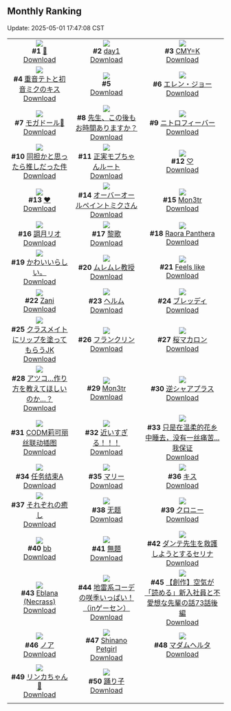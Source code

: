 ## Monthly Ranking
Update: 2025-05-01 17:47:08 CST

|      |      |      |
| :----: | :----: | :----: |
| ![](https://i.pixiv.re/c/240x480/img-master/img/2025/04/03/02/49/29/128896058_p0_master1200.jpg)<br>**#1** [👖](https://www.pixiv.net/artworks/128896058)<br>[Download](https://i.pixiv.re/img-original/img/2025/04/03/02/49/29/128896058_p0.png) | ![](https://i.pixiv.re/c/240x480/img-master/img/2025/04/03/01/53/30/128894942_p0_master1200.jpg)<br>**#2** [day1](https://www.pixiv.net/artworks/128894942)<br>[Download](https://i.pixiv.re/img-original/img/2025/04/03/01/53/30/128894942_p0.jpg) | ![](https://i.pixiv.re/c/240x480/img-master/img/2025/04/03/00/00/07/128890907_p0_master1200.jpg)<br>**#3** [CMY=K](https://www.pixiv.net/artworks/128890907)<br>[Download](https://i.pixiv.re/img-original/img/2025/04/03/00/00/07/128890907_p0.png) |
| ![](https://i.pixiv.re/c/240x480/img-master/img/2025/04/03/00/00/05/128890892_p0_master1200.jpg)<br>**#4** [重音テトと初音ミクのキス](https://www.pixiv.net/artworks/128890892)<br>[Download](https://i.pixiv.re/img-original/img/2025/04/03/00/00/05/128890892_p0.jpg) | ![](https://s.pximg.net/common/images/limit_unviewable_s.png)<br>**#5** [](https://www.pixiv.net/artworks/128915323)<br>[Download](https://s.pximg.net/common/images/limit_unviewable_s.png) | ![](https://i.pixiv.re/c/240x480/img-master/img/2025/04/03/00/30/03/128892471_p0_master1200.jpg)<br>**#6** [エレン・ジョー](https://www.pixiv.net/artworks/128892471)<br>[Download](https://i.pixiv.re/img-original/img/2025/04/03/00/30/03/128892471_p0.jpg) |
| ![](https://i.pixiv.re/c/240x480/img-master/img/2025/04/03/00/47/42/128893135_p0_master1200.jpg)<br>**#7** [モガドール💜](https://www.pixiv.net/artworks/128893135)<br>[Download](https://i.pixiv.re/img-original/img/2025/04/03/00/47/42/128893135_p0.jpg) | ![](https://i.pixiv.re/c/240x480/img-master/img/2025/04/03/00/00/12/128890959_p0_master1200.jpg)<br>**#8** [先生、この後もお時間ありますか？](https://www.pixiv.net/artworks/128890959)<br>[Download](https://i.pixiv.re/img-original/img/2025/04/03/00/00/12/128890959_p0.jpg) | ![](https://i.pixiv.re/c/240x480/img-master/img/2025/04/04/00/00/13/128924879_p0_master1200.jpg)<br>**#9** [ニトロフィーバー](https://www.pixiv.net/artworks/128924879)<br>[Download](https://i.pixiv.re/img-original/img/2025/04/04/00/00/13/128924879_p0.jpg) |
| ![](https://i.pixiv.re/c/240x480/img-master/img/2025/04/04/00/00/07/128924827_p0_master1200.jpg)<br>**#10** [同担かと思ったら推しだった件](https://www.pixiv.net/artworks/128924827)<br>[Download](https://i.pixiv.re/img-original/img/2025/04/04/00/00/07/128924827_p0.png) | ![](https://i.pixiv.re/c/240x480/img-master/img/2025/04/04/20/56/02/128951915_p0_master1200.jpg)<br>**#11** [正実モブちゃんルート](https://www.pixiv.net/artworks/128951915)<br>[Download](https://i.pixiv.re/img-original/img/2025/04/04/20/56/02/128951915_p0.png) | ![](https://i.pixiv.re/c/240x480/img-master/img/2025/04/04/01/11/35/128927675_p0_master1200.jpg)<br>**#12** [♡](https://www.pixiv.net/artworks/128927675)<br>[Download](https://i.pixiv.re/img-original/img/2025/04/04/01/11/35/128927675_p0.jpg) |
| ![](https://i.pixiv.re/c/240x480/img-master/img/2025/04/03/00/00/05/128890889_p0_master1200.jpg)<br>**#13** [❤](https://www.pixiv.net/artworks/128890889)<br>[Download](https://i.pixiv.re/img-original/img/2025/04/03/00/00/05/128890889_p0.jpg) | ![](https://i.pixiv.re/c/240x480/img-master/img/2025/04/03/00/26/58/128892342_p0_master1200.jpg)<br>**#14** [オーバーオールペイントミクさん](https://www.pixiv.net/artworks/128892342)<br>[Download](https://i.pixiv.re/img-original/img/2025/04/03/00/26/58/128892342_p0.jpg) | ![](https://i.pixiv.re/c/240x480/img-master/img/2025/04/03/18/15/54/128912276_p0_master1200.jpg)<br>**#15** [Mon3tr](https://www.pixiv.net/artworks/128912276)<br>[Download](https://i.pixiv.re/img-original/img/2025/04/03/18/15/54/128912276_p0.jpg) |
| ![](https://i.pixiv.re/c/240x480/img-master/img/2025/04/03/18/25/07/128912512_p0_master1200.jpg)<br>**#16** [調月リオ](https://www.pixiv.net/artworks/128912512)<br>[Download](https://i.pixiv.re/img-original/img/2025/04/03/18/25/07/128912512_p0.jpg) | ![](https://i.pixiv.re/c/240x480/img-master/img/2025/04/01/14/23/16/128837865_p0_master1200.jpg)<br>**#17** [黎歌](https://www.pixiv.net/artworks/128837865)<br>[Download](https://i.pixiv.re/img-original/img/2025/04/01/14/23/16/128837865_p0.jpg) | ![](https://i.pixiv.re/c/240x480/img-master/img/2025/04/03/08/59/34/128901305_p0_master1200.jpg)<br>**#18** [Raora Panthera](https://www.pixiv.net/artworks/128901305)<br>[Download](https://i.pixiv.re/img-original/img/2025/04/03/08/59/34/128901305_p0.png) |
| ![](https://i.pixiv.re/c/240x480/img-master/img/2025/04/03/16/46/34/128909762_p0_master1200.jpg)<br>**#19** [かわいいらしい。](https://www.pixiv.net/artworks/128909762)<br>[Download](https://i.pixiv.re/img-original/img/2025/04/03/16/46/34/128909762_p0.jpg) | ![](https://i.pixiv.re/c/240x480/img-master/img/2025/04/03/20/00/02/128915509_p0_master1200.jpg)<br>**#20** [ムレムレ教授](https://www.pixiv.net/artworks/128915509)<br>[Download](https://i.pixiv.re/img-original/img/2025/04/03/20/00/02/128915509_p0.jpg) | ![](https://i.pixiv.re/c/240x480/img-master/img/2025/04/04/09/51/50/128906940_p0_master1200.jpg)<br>**#21** [Feels like](https://www.pixiv.net/artworks/128906940)<br>[Download](https://i.pixiv.re/img-original/img/2025/04/04/09/51/50/128906940_p0.png) |
| ![](https://i.pixiv.re/c/240x480/img-master/img/2025/04/03/18/24/54/128912507_p0_master1200.jpg)<br>**#22** [Zani](https://www.pixiv.net/artworks/128912507)<br>[Download](https://i.pixiv.re/img-original/img/2025/04/03/18/24/54/128912507_p0.jpg) | ![](https://i.pixiv.re/c/240x480/img-master/img/2025/04/02/00/00/15/128857237_p0_master1200.jpg)<br>**#23** [ヘルム](https://www.pixiv.net/artworks/128857237)<br>[Download](https://i.pixiv.re/img-original/img/2025/04/02/00/00/15/128857237_p0.jpg) | ![](https://i.pixiv.re/c/240x480/img-master/img/2025/04/02/20/37/45/128883092_p0_master1200.jpg)<br>**#24** [ブレッディ](https://www.pixiv.net/artworks/128883092)<br>[Download](https://i.pixiv.re/img-original/img/2025/04/02/20/37/45/128883092_p0.jpg) |
| ![](https://i.pixiv.re/c/240x480/img-master/img/2025/04/03/21/26/49/128918696_p0_master1200.jpg)<br>**#25** [クラスメイトにリップを塗ってもらうJK](https://www.pixiv.net/artworks/128918696)<br>[Download](https://i.pixiv.re/img-original/img/2025/04/03/21/26/49/128918696_p0.jpg) | ![](https://i.pixiv.re/c/240x480/img-master/img/2025/04/04/22/00/03/128954455_p0_master1200.jpg)<br>**#26** [フランクリン](https://www.pixiv.net/artworks/128954455)<br>[Download](https://i.pixiv.re/img-original/img/2025/04/04/22/00/03/128954455_p0.jpg) | ![](https://i.pixiv.re/c/240x480/img-master/img/2025/04/03/20/30/02/128916633_p0_master1200.jpg)<br>**#27** [桜マカロン](https://www.pixiv.net/artworks/128916633)<br>[Download](https://i.pixiv.re/img-original/img/2025/04/03/20/30/02/128916633_p0.png) |
| ![](https://i.pixiv.re/c/240x480/img-master/img/2025/04/01/18/09/38/128843156_p0_master1200.jpg)<br>**#28** [アツコ…作り方を教えてほしいのか…？](https://www.pixiv.net/artworks/128843156)<br>[Download](https://i.pixiv.re/img-original/img/2025/04/01/18/09/38/128843156_p0.png) | ![](https://i.pixiv.re/c/240x480/img-master/img/2025/04/03/14/30/00/128907112_p0_master1200.jpg)<br>**#29** [Mon3tr](https://www.pixiv.net/artworks/128907112)<br>[Download](https://i.pixiv.re/img-original/img/2025/04/03/14/30/00/128907112_p0.png) | ![](https://i.pixiv.re/c/240x480/img-master/img/2025/04/03/19/39/03/128914859_p0_master1200.jpg)<br>**#30** [逆シャアプラス](https://www.pixiv.net/artworks/128914859)<br>[Download](https://i.pixiv.re/img-original/img/2025/04/03/19/39/03/128914859_p0.jpg) |
| ![](https://i.pixiv.re/c/240x480/img-master/img/2025/04/03/19/11/46/128914004_p0_master1200.jpg)<br>**#31** [CODM莉可丽丝联动插图](https://www.pixiv.net/artworks/128914004)<br>[Download](https://i.pixiv.re/img-original/img/2025/04/03/19/11/46/128914004_p0.jpg) | ![](https://i.pixiv.re/c/240x480/img-master/img/2025/04/03/17/00/05/128910066_p0_master1200.jpg)<br>**#32** [近いすぎる！！！](https://www.pixiv.net/artworks/128910066)<br>[Download](https://i.pixiv.re/img-original/img/2025/04/03/17/00/05/128910066_p0.jpg) | ![](https://i.pixiv.re/c/240x480/img-master/img/2025/04/03/17/44/09/128911178_p0_master1200.jpg)<br>**#33** [只是在温柔的花乡中睡去，没有一丝痛苦...我保证](https://www.pixiv.net/artworks/128911178)<br>[Download](https://i.pixiv.re/img-original/img/2025/04/03/17/44/09/128911178_p0.jpg) |
| ![](https://i.pixiv.re/c/240x480/img-master/img/2025/04/03/19/00/08/128913563_p0_master1200.jpg)<br>**#34** [任务结束A](https://www.pixiv.net/artworks/128913563)<br>[Download](https://i.pixiv.re/img-original/img/2025/04/03/19/00/08/128913563_p0.jpg) | ![](https://i.pixiv.re/c/240x480/img-master/img/2025/04/02/18/26/41/128878774_p0_master1200.jpg)<br>**#35** [マリー](https://www.pixiv.net/artworks/128878774)<br>[Download](https://i.pixiv.re/img-original/img/2025/04/02/18/26/41/128878774_p0.jpg) | ![](https://i.pixiv.re/c/240x480/img-master/img/2025/04/01/00/00/09/128820034_p0_master1200.jpg)<br>**#36** [キス](https://www.pixiv.net/artworks/128820034)<br>[Download](https://i.pixiv.re/img-original/img/2025/04/01/00/00/09/128820034_p0.png) |
| ![](https://i.pixiv.re/c/240x480/img-master/img/2025/04/03/16/38/58/128909612_p0_master1200.jpg)<br>**#37** [それぞれの癒し](https://www.pixiv.net/artworks/128909612)<br>[Download](https://i.pixiv.re/img-original/img/2025/04/03/16/38/58/128909612_p0.jpg) | ![](https://i.pixiv.re/c/240x480/img-master/img/2025/04/03/15/07/01/128907809_p0_master1200.jpg)<br>**#38** [无题](https://www.pixiv.net/artworks/128907809)<br>[Download](https://i.pixiv.re/img-original/img/2025/04/03/15/07/01/128907809_p0.jpg) | ![](https://i.pixiv.re/c/240x480/img-master/img/2025/04/01/01/17/39/128820529_p0_master1200.jpg)<br>**#39** [クロニー](https://www.pixiv.net/artworks/128820529)<br>[Download](https://i.pixiv.re/img-original/img/2025/04/01/01/17/39/128820529_p0.jpg) |
| ![](https://i.pixiv.re/c/240x480/img-master/img/2025/04/04/14/24/52/128940792_p0_master1200.jpg)<br>**#40** [bb](https://www.pixiv.net/artworks/128940792)<br>[Download](https://i.pixiv.re/img-original/img/2025/04/04/14/24/52/128940792_p0.png) | ![](https://i.pixiv.re/c/240x480/img-master/img/2025/04/02/00/00/10/128857181_p0_master1200.jpg)<br>**#41** [無題](https://www.pixiv.net/artworks/128857181)<br>[Download](https://i.pixiv.re/img-original/img/2025/04/02/00/00/10/128857181_p0.jpg) | ![](https://i.pixiv.re/c/240x480/img-master/img/2025/04/03/18/00/11/128911676_p0_master1200.jpg)<br>**#42** [ダンテ先生を救護しようとするセリナ](https://www.pixiv.net/artworks/128911676)<br>[Download](https://i.pixiv.re/img-original/img/2025/04/03/18/00/11/128911676_p0.png) |
| ![](https://i.pixiv.re/c/240x480/img-master/img/2025/04/03/00/00/24/128891042_p0_master1200.jpg)<br>**#43** [Eblana (Necrass)](https://www.pixiv.net/artworks/128891042)<br>[Download](https://i.pixiv.re/img-original/img/2025/04/03/00/00/24/128891042_p0.jpg) | ![](https://i.pixiv.re/c/240x480/img-master/img/2025/04/02/01/23/06/128860569_p0_master1200.jpg)<br>**#44** [地雷系コーデの咲季いっぱい！（inゲーセン）](https://www.pixiv.net/artworks/128860569)<br>[Download](https://i.pixiv.re/img-original/img/2025/04/02/01/23/06/128860569_p0.jpg) | ![](https://i.pixiv.re/c/240x480/img-master/img/2025/04/03/18/51/50/128913290_p0_master1200.jpg)<br>**#45** [【創作】空気が「読める」新入社員と不愛想な先輩の話73話後編](https://www.pixiv.net/artworks/128913290)<br>[Download](https://i.pixiv.re/img-original/img/2025/04/03/18/51/50/128913290_p0.jpg) |
| ![](https://i.pixiv.re/c/240x480/img-master/img/2025/04/04/12/50/17/128939083_p0_master1200.jpg)<br>**#46** [ノア](https://www.pixiv.net/artworks/128939083)<br>[Download](https://i.pixiv.re/img-original/img/2025/04/04/12/50/17/128939083_p0.png) | ![](https://i.pixiv.re/c/240x480/img-master/img/2025/04/05/17/08/29/128981394_p0_master1200.jpg)<br>**#47** [Shinano Petgirl](https://www.pixiv.net/artworks/128981394)<br>[Download](https://i.pixiv.re/img-original/img/2025/04/05/17/08/29/128981394_p0.jpg) | ![](https://i.pixiv.re/c/240x480/img-master/img/2025/04/02/00/00/09/128857168_p0_master1200.jpg)<br>**#48** [マダムヘルタ](https://www.pixiv.net/artworks/128857168)<br>[Download](https://i.pixiv.re/img-original/img/2025/04/02/00/00/09/128857168_p0.jpg) |
| ![](https://i.pixiv.re/c/240x480/img-master/img/2025/04/01/00/30/05/128822192_p0_master1200.jpg)<br>**#49** [リンカちゃん🤍](https://www.pixiv.net/artworks/128822192)<br>[Download](https://i.pixiv.re/img-original/img/2025/04/01/00/30/05/128822192_p0.png) | ![](https://i.pixiv.re/c/240x480/img-master/img/2025/04/02/17/30/54/128877149_p0_master1200.jpg)<br>**#50** [踊り子](https://www.pixiv.net/artworks/128877149)<br>[Download](https://i.pixiv.re/img-original/img/2025/04/02/17/30/54/128877149_p0.png) |
|      |
